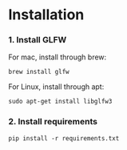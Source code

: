 # Installation
### 1. Install GLFW
For mac, install through brew:<br />
```
brew install glfw
```

For Linux, install through apt:
```
sudo apt-get install libglfw3
```
### 2. Install requirements
```
pip install -r requirements.txt
```
